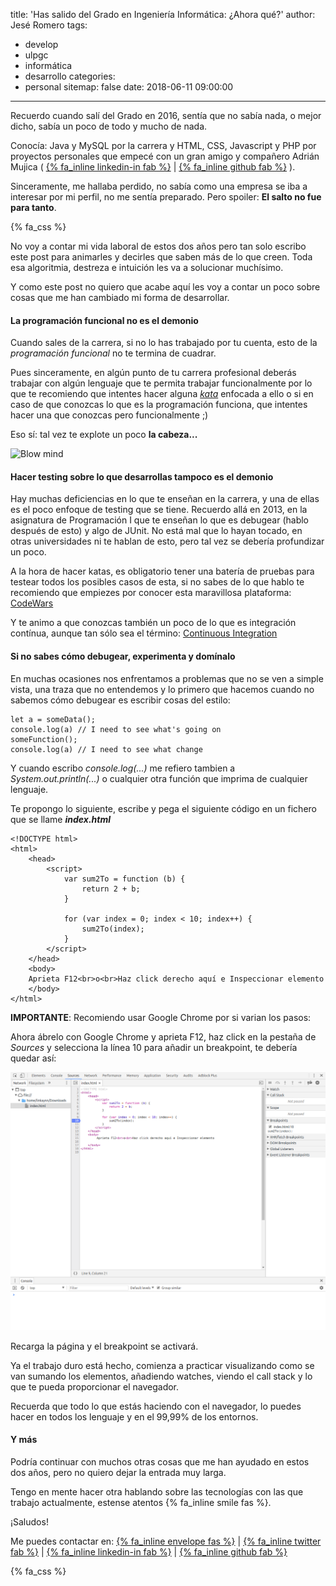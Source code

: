 title: 'Has salido del Grado en Ingeniería Informática: ¿Ahora qué?'
author: Jesé Romero
tags:
  - develop
  - ulpgc
  - informática
  - desarrollo
categories:
  - personal
sitemap: false
date: 2018-06-11 09:00:00
---
Recuerdo cuando salí del Grado en 2016, sentía que no sabía nada, o mejor dicho, sabía un poco de todo y mucho de nada.

Conocía: Java y MySQL por la carrera y HTML, CSS, Javascript y PHP por proyectos personales que empecé con un gran amigo y compañero Adrián Mujica ( [{% fa_inline linkedin-in fab %}](https://www.linkedin.com/in/adri%C3%A1n-mujica-gonz%C3%A1lez-a136815b/) | [{% fa_inline github fab %}](https://github.com/adrianmujica) ).

Sinceramente, me hallaba perdido, no sabía como una empresa se iba a interesar por mi perfil, no me sentía preparado. Pero spoiler: **El salto no fue para tanto**.

{% fa_css %}

<!-- more -->

No voy a contar mi vida laboral de estos dos años pero tan solo escribo este post para animarles y decirles que saben más de lo que creen. Toda esa algoritmia, destreza e intuición les va a solucionar muchísimo.

Y como este post no quiero que acabe aquí les voy a contar un poco sobre cosas que me han cambiado mi forma de desarrollar.

#### La programación funcional no es el demonio

Cuando sales de la carrera, si no lo has trabajado por tu cuenta, esto de la *programación funcional* no te termina de cuadrar.

Pues sinceramente, en algún punto de tu carrera profesional deberás trabajar con algún lenguaje que te permita trabajar funcionalmente por lo que te recomiendo que intentes hacer alguna [*kata*](http://www.shorturl.at/fCOQR) enfocada a ello o si en caso de que conozcas lo que es la programación funciona, que intentes hacer una que conozcas pero funcionalmente ;)

Eso sí: tal vez te explote un poco **la cabeza...**

![Blow mind](https://media.giphy.com/media/xT0BKCxTX64gcYNuwg/giphy.gif)

#### Hacer testing sobre lo que desarrollas tampoco es el demonio

Hay muchas deficiencias en lo que te enseñan en la carrera, y una de ellas es el poco enfoque de testing que se tiene. Recuerdo allá en 2013, en la asignatura de Programación I que te enseñan lo que es debugear (hablo después de esto) y algo de JUnit. No está mal que lo hayan tocado, en otras universidades ni te hablan de esto, pero tal vez se debería profundizar un poco.

A la hora de hacer katas, es obligatorio tener una batería de pruebas para testear todos los posibles casos de esta, si no sabes de lo que hablo te recomiendo que empiezes por conocer esta maravillosa plataforma: [CodeWars](https://www.codewars.com/)

Y te animo a que conozcas también un poco de lo que es integración contínua, aunque tan sólo sea el término: [Continuous Integration](https://en.wikipedia.org/wiki/Continuous_integration)

#### Si no sabes cómo debugear, experimenta y domínalo

En muchas ocasiones nos enfrentamos a problemas que no se ven a simple vista, una traza que no entendemos y lo primero que hacemos cuando no sabemos cómo debugear es escribir cosas del estilo:

```
let a = someData();
console.log(a) // I need to see what's going on
someFunction();
console.log(a) // I need to see what change
```

Y cuando escribo *console.log(...)* me refiero tambien a *System.out.println(...)* o cualquier otra función que imprima de cualquier lenguaje.

Te propongo lo siguiente, escribe y pega el siguiente código en un fichero que se llame **_index.html_**

```
<!DOCTYPE html>
<html>
    <head>
        <script>
            var sum2To = function (b) {
                return 2 + b;
            }
    
            for (var index = 0; index < 10; index++) {
                sum2To(index);
            }
        </script>
    </head>
    <body>
    Aprieta F12<br>o<br>Haz click derecho aquí e Inspeccionar elemento
    </body>
</html>
```

**IMPORTANTE**: Recomiendo usar Google Chrome por si varian los pasos:

Ahora ábrelo con Google Chrome y aprieta F12, haz click en la pestaña de *Sources* y selecciona la línea 10 para añadir un breakpoint, te debería quedar así:

![Primer paso](/images/pasted-1.png)

Recarga la página y el breakpoint se activará.

Ya el trabajo duro está hecho, comienza a practicar visualizando como se van sumando los elementos, añadiendo watches, viendo el call stack y lo que te pueda proporcionar el navegador.

Recuerda que todo lo que estás haciendo con el navegador, lo puedes hacer en todos los lenguaje y en el 99,99% de los entornos.

#### Y más

Podría continuar con muchos otras cosas que me han ayudado en estos dos años, pero no quiero dejar la entrada muy larga.

Tengo en mente hacer otra hablando sobre las tecnologías con las que trabajo actualmente, estense atentos {% fa_inline smile fas %}.

¡Saludos! 

Me puedes contactar en: [{% fa_inline envelope fas %}](mailto:jeseromeroarbelo@gmail.com) | [{% fa_inline twitter fab %}](https://twitter.com/JeseRomero) | [{% fa_inline linkedin-in fab %}](https://www.linkedin.com/in/jese-romero/) | [{% fa_inline github fab %}](https://github.com/Linkaynn)


{% fa_css %}